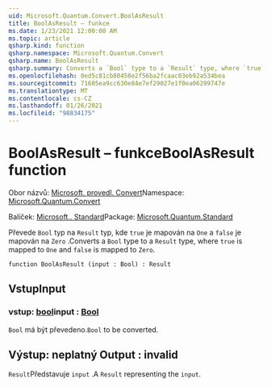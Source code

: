 ```yaml
---
uid: Microsoft.Quantum.Convert.BoolAsResult
title: BoolAsResult – funkce
ms.date: 1/23/2021 12:00:00 AM
ms.topic: article
qsharp.kind: function
qsharp.namespace: Microsoft.Quantum.Convert
qsharp.name: BoolAsResult
qsharp.summary: Converts a `Bool` type to a `Result` type, where `true` is mapped to `One` and `false` is mapped to `Zero`.
ms.openlocfilehash: 0ed5c81cb80458e2f56ba2fcaac03eb92a534bea
ms.sourcegitcommit: 71605ea9cc630e84e7ef29027e1f0ea06299747e
ms.translationtype: MT
ms.contentlocale: cs-CZ
ms.lasthandoff: 01/26/2021
ms.locfileid: "98834175"
---
```

# <a name="boolasresult-function"></a><span data-ttu-id="4118f-102">BoolAsResult – funkce</span><span class="sxs-lookup"><span data-stu-id="4118f-102">BoolAsResult function</span></span>

<span data-ttu-id="4118f-103">Obor názvů: [Microsoft. provedl. Convert](xref:Microsoft.Quantum.Convert)</span><span class="sxs-lookup"><span data-stu-id="4118f-103">Namespace: [Microsoft.Quantum.Convert](xref:Microsoft.Quantum.Convert)</span></span>

<span data-ttu-id="4118f-104">Balíček: [Microsoft.. Standard](https://nuget.org/packages/Microsoft.Quantum.Standard)</span><span class="sxs-lookup"><span data-stu-id="4118f-104">Package: [Microsoft.Quantum.Standard](https://nuget.org/packages/Microsoft.Quantum.Standard)</span></span>


<span data-ttu-id="4118f-105">Převede `Bool` typ na `Result` typ, kde `true` je mapován na `One` a `false` je mapován na `Zero` .</span><span class="sxs-lookup"><span data-stu-id="4118f-105">Converts a `Bool` type to a `Result` type, where `true` is mapped to `One` and `false` is mapped to `Zero`.</span></span>

```qsharp
function BoolAsResult (input : Bool) : Result
```


## <a name="input"></a><span data-ttu-id="4118f-106">Vstup</span><span class="sxs-lookup"><span data-stu-id="4118f-106">Input</span></span>

### <a name="input--bool"></a><span data-ttu-id="4118f-107">vstup: [bool](xref:microsoft.quantum.lang-ref.bool)</span><span class="sxs-lookup"><span data-stu-id="4118f-107">input : [Bool](xref:microsoft.quantum.lang-ref.bool)</span></span>

<span data-ttu-id="4118f-108">`Bool` má být převedeno.</span><span class="sxs-lookup"><span data-stu-id="4118f-108">`Bool` to be converted.</span></span>



## <a name="output--__invalidresult__"></a><span data-ttu-id="4118f-109">Výstup: __neplatný <Result>__</span><span class="sxs-lookup"><span data-stu-id="4118f-109">Output : __invalid<Result>__</span></span>

<span data-ttu-id="4118f-110">`Result`Představuje `input` .</span><span class="sxs-lookup"><span data-stu-id="4118f-110">A `Result` representing the `input`.</span></span>